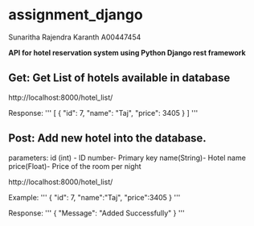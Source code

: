 # assignment_django
Sunaritha Rajendra Karanth
A00447454

**API for hotel reservation system using Python Django rest framework**

## Get: Get List of hotels available in database
http://localhost:8000/hotel_list/

Response: 
'''
[
    {
        "id": 7,
        "name": "Taj",
        "price": 3405
    }
]
'''
## Post: Add new hotel into the database.

parameters: id (int) - ID number- Primary key
            name(String)- Hotel name
            price(Float)- Price of the room per night   
            
http://localhost:8000/hotel_list/

Example:
'''
{
    "id": 7,
    "name":"Taj",
    "price":3405
}
'''

Response: 
'''
{
    "Message": "Added Successfully"
}
'''
